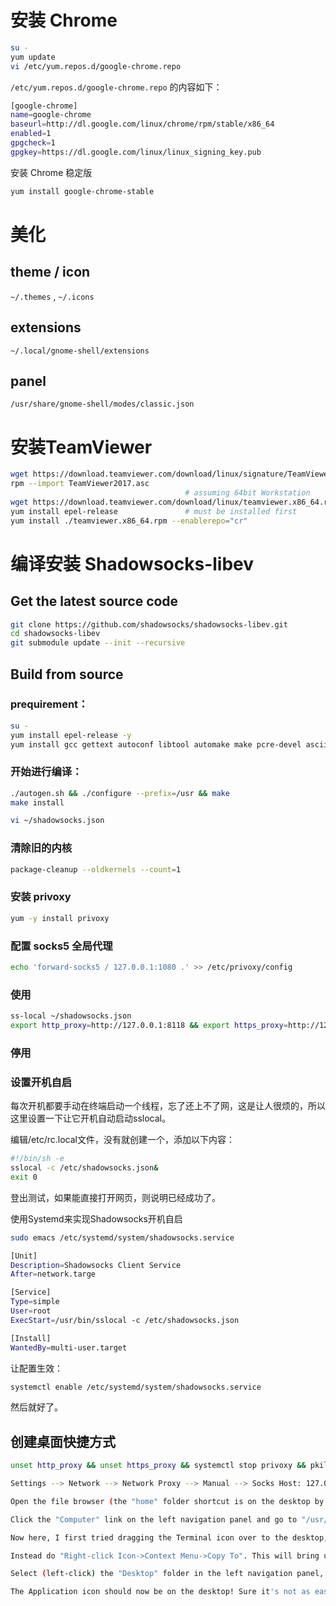 # 安装 Chrome

```bash
su -
yum update
vi /etc/yum.repos.d/google-chrome.repo
```

`/etc/yum.repos.d/google-chrome.repo` 的内容如下：

```bash
[google-chrome]
name=google-chrome
baseurl=http://dl.google.com/linux/chrome/rpm/stable/x86_64
enabled=1
gpgcheck=1
gpgkey=https://dl.google.com/linux/linux_signing_key.pub
```

安装 Chrome 稳定版

```bash
yum install google-chrome-stable
```

# 美化
## theme / icon
`~/.themes` , `~/.icons`
## extensions
`~/.local/gnome-shell/extensions`
## panel
`/usr/share/gnome-shell/modes/classic.json`

# 安装TeamViewer

```bash
wget https://download.teamviewer.com/download/linux/signature/TeamViewer2017.asc
rpm --import TeamViewer2017.asc
                                       # assuming 64bit Workstation
wget https://download.teamviewer.com/download/linux/teamviewer.x86_64.rpm
yum install epel-release               # must be installed first
yum install ./teamviewer.x86_64.rpm --enablerepo="cr"
```

# 编译安装 Shadowsocks-libev
## Get the latest source code

```bash
git clone https://github.com/shadowsocks/shadowsocks-libev.git
cd shadowsocks-libev
git submodule update --init --recursive
```

## Build from source
### prequirement：

```bash
su -
yum install epel-release -y
yum install gcc gettext autoconf libtool automake make pcre-devel asciidoc xmlto c-ares-devel libev-devel libsodium-devel mbedtls-devel -y
```

### 开始进行编译：

```bash
./autogen.sh && ./configure --prefix=/usr && make
make install
```

```bash
vi ~/shadowsocks.json
```

### 清除旧的内核

```bash
package-cleanup --oldkernels --count=1
```

### 安装 privoxy

```bash
yum -y install privoxy
```

### 配置 socks5 全局代理

```bash
echo 'forward-socks5 / 127.0.0.1:1080 .' >> /etc/privoxy/config
```

### 使用

```bash
ss-local ~/shadowsocks.json
export http_proxy=http://127.0.0.1:8118 && export https_proxy=http://127.0.0.1:8118 && systemctl start privoxy
```

### 停用

### 设置开机自启
每次开机都要手动在终端启动一个线程，忘了还上不了网，这是让人很烦的，所以这里设置一下让它开机自动启动sslocal。

编辑/etc/rc.local文件，没有就创建一个，添加以下内容：

```bash
#!/bin/sh -e
sslocal -c /etc/shadowsocks.json&
exit 0
```
登出测试，如果能直接打开网页，则说明已经成功了。

使用Systemd来实现Shadowsocks开机自启

```bash
sudo emacs /etc/systemd/system/shadowsocks.service

[Unit]
Description=Shadowsocks Client Service
After=network.targe

[Service]
Type=simple
User=root
ExecStart=/usr/bin/sslocal -c /etc/shadowsocks.json

[Install]
WantedBy=multi-user.target
```
让配置生效：

```bash
systemctl enable /etc/systemd/system/shadowsocks.service
```
然后就好了。

## 创建桌面快捷方式

```bash
unset http_proxy && unset https_proxy && systemctl stop privoxy && pkill ss-local
```

```bash
Settings --> Network --> Network Proxy --> Manual --> Socks Host: 127.0.0.1:1080

Open the file browser (the "home" folder shortcut is on the desktop by default)

Click the "Computer" link on the left navigation panel and go to "/usr/shared/applications". This should now display all the applications icons/shortcuts in the browser window.

Now here, I first tried dragging the Terminal icon over to the desktop, but got an error due to permissions (Error setting owner: Operation not permitted), (Any input on this would be appreciated).

Instead do "Right-click Icon->Context Menu->Copy To". This will bring up another browser window titled "Select Destination". 

Select (left-click) the "Desktop" folder in the left navigation panel, and the click the "Select" button in the bottom right.

The Application icon should now be on the desktop! Sure it's not as easy as simple drag-and-drop functionality that was present before, but at least it works(?).
```
